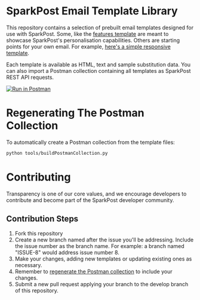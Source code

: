 # SparkPost Email Template Library

This repository contains a selection of prebuilt email templates designed for use with SparkPost. Some, like the [features template](templates/features/) are meant to showcase SparkPost's personalisation capabilities. Others are starting points for your own email. For example, [here's a simple responsive template](templates/responsive/).

Each template is available as HTML, text and sample substitution data. You can also import a Postman collection containing all templates as SparkPost REST API requests.

[![Run in Postman](https://run.pstmn.io/button.svg)](https://app.getpostman.com/run-collection/d2f3d0149a306779aa1e)

# Regenerating The Postman Collection

To automatically create a Postman collection from the template files:

```bash
python tools/buildPostmanCollection.py
```

# Contributing

Transparency is one of our core values, and we encourage developers to contribute and become part of the SparkPost developer community.

## Contribution Steps

1. Fork this repository
2. Create a new branch named after the issue you'll be addressing. Include the issue number as the branch name. For example: a branch named "ISSUE-8" would address issue number 8.
3. Make your changes, adding new templates or updating existing ones as necessary.
4. Remember to [regenerate the Postman collection](#regenerating-the-postman-collection) to include your changes.
5. Submit a new pull request applying your branch to the develop branch of this repository.

